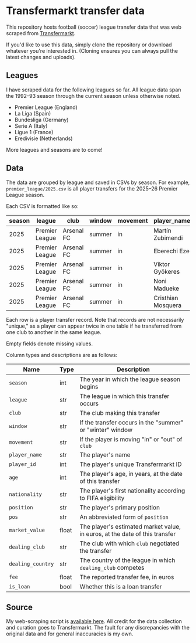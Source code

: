 # Transfermarkt transfer data

This repository hosts football (soccer) league transfer data that was web scraped from [Transfermarkt](https://www.transfermarkt.com/).

If you'd like to use this data, simply clone the repository or download whatever you're interested in.
(Cloning ensures you can always pull the latest changes and uploads).

## Leagues

I have scraped data for the following leagues so far.
All league data span the 1992&ndash;93 season through the current season unless otherwise noted.

- Premier League (England)
- La Liga (Spain)
- Bundesliga (Germany)
- Serie A (Italy)
- Ligue 1 (France)
- Eredivisie (Netherlands)

More leagues and seasons are to come!

## Data

The data are grouped by league and saved in CSVs by season.
For example, `premier_league/2025.csv` is all player transfers for the 2025&ndash;26 Premier League season.

Each CSV is formatted like so:

| season 	| league         	| club       	| window 	| movement 	| player_name        	| player_id 	| age 	| nationality 	| position           	| pos 	| market_value 	| dealing_club   	| dealing_country 	| fee      	| is_loan 	|
|--------	|----------------	|------------	|--------	|----------	|--------------------	|-----------	|-----	|-------------	|--------------------	|-----	|--------------	|----------------	|-----------------	|----------	|---------	|
| 2025   	| Premier League 	| Arsenal FC 	| summer 	| in       	| Martín Zubimendi   	| 423440    	| 26  	| Spain       	| Defensive Midfield 	| DM  	| 60000000     	| Real Sociedad  	| Spain           	| 70000000 	| 0       	|
| 2025   	| Premier League 	| Arsenal FC 	| summer 	| in       	| Eberechi Eze       	| 479999    	| 27  	| England     	| Attacking Midfield 	| AM  	| 55000000     	| Crystal Palace 	| England         	| 69300000 	| 0       	|
| 2025   	| Premier League 	| Arsenal FC 	| summer 	| in       	| Viktor Gyökeres    	| 325443    	| 27  	| Sweden      	| Centre-Forward     	| CF  	| 75000000     	| Sporting CP    	| Portugal        	| 65800000 	| 0       	|
| 2025   	| Premier League 	| Arsenal FC 	| summer 	| in       	| Noni Madueke       	| 503987    	| 23  	| England     	| Right Winger       	| RW  	| 40000000     	| Chelsea FC     	| England         	| 56000000 	| 0       	|
| 2025   	| Premier League 	| Arsenal FC 	| summer 	| in       	| Cristhian Mosquera 	| 646750    	| 21  	| Spain       	| Centre-Back        	| CB  	| 30000000     	| Valencia CF    	| Spain           	| 15000000 	| 0       	|

Each row is a player transfer record.
Note that records are not necessarily "unique," as a player can appear twice in one table if he transferred from one club to another in the same league.

Empty fields denote missing values.

Column types and descriptions are as follows:

| Name              	| Type  	| Description                                                                 	|
|-------------------	|-------	|-----------------------------------------------------------------------------	|
| `season`          	| int   	| The year in which the league season begins                                  	|
| `league`          	| str   	| The league in which this transfer occurs                                    	|
| `club`            	| str   	| The club making this transfer                                               	|
| `window`          	| str   	| If the transfer occurs in the "summer" or "winter" window                   	|
| `movement`        	| str   	| If the player is moving "in" or "out" of `club`                             	|
| `player_name`     	| str   	| The player's name                                                           	|
| `player_id`       	| int   	| The player's unique Transfermarkt ID                                        	|
| `age`             	| int   	| The player's age, in years, at the date of this transfer                    	|
| `nationality`     	| str   	| The player's first nationality according to FIFA eligibility                	|
| `position`        	| str   	| The player's primary position                                               	|
| `pos`             	| str   	| An abbreviated form of `position`                                           	|
| `market_value`    	| float 	| The player's estimated market value, in euros, at the date of this transfer 	|
| `dealing_club`    	| str   	| The club with which `club` negotiated the transfer                          	|
| `dealing_country` 	| str   	| The country of the league in which `dealing_club` competes                  	|
| `fee`             	| float 	| The reported transfer fee, in euros                                         	|
| `is_loan`         	| bool  	| Whether this is a loan transfer                                             	|

## Source

My web-scraping script is [available here](https://github.com/eordo/transfermarkt-scraper).
All credit for the data collection and curation goes to Transfermarkt.
The fault for any discrepancies with the original data and for general inaccuracies is my own.
